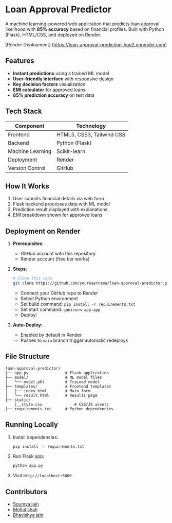  

 
# Loan Approval Predictor 

A machine learning-powered web application that predicts loan approval likelihood with **85% accuracy** based on financial profiles. Built with Python (Flask), HTML/CSS, and deployed on Render.

[Render Deployment] (https://loan-approval-prediction-huo2.onrender.com)

## Features 
- **Instant predictions** using a trained ML model
- **User-friendly interface** with responsive design
- **Key decision factors** visualization
- **EMI calculator** for approved loans
- **85% prediction accuracy** on test data

## Tech Stack 
| Component       | Technology |
|-----------------|------------|
| Frontend        | HTML5, CSS3, Tailwind CSS |
| Backend         | Python (Flask) |
| Machine Learning| Scikit-learn |
| Deployment      | Render |
| Version Control | GitHub |

## How It Works 
1. User submits financial details via web form
2. Flask backend processes data with ML model
3. Prediction result displayed with explanations
4. EMI breakdown shown for approved loans

## Deployment on Render 
1. **Prerequisites**:
   - GitHub account with this repository
   - Render account (free tier works)

2. **Steps**:
   ```bash
   # Clone this repo
   git clone https://github.com/yourusername/loan-approval-predictor.git
   ```
   - Connect your GitHub repo to Render
   - Select Python environment
   - Set build command: `pip install -r requirements.txt`
   - Set start command: `gunicorn app:app`
   - Deploy!

3. **Auto-Deploy**:
   - Enabled by default in Render
   - Pushes to `main` branch trigger automatic redeploys

## File Structure 
```
loan-approval-predictor/
├── app.py                # Flask application
├── model/                # ML model files
│   └── model.pkl         # Trained model
├── templates/            # Frontend templates
│   ├── index.html        # Main form
│   └── result.html       # Results page
├── static/
    |__style.css              # CSS/JS assets
├── requirements.txt      # Python dependencies
```

## Running Locally 
1. Install dependencies:
   ```bash
   pip install -r requirements.txt
   ```
2. Run Flask app:
   ```bash
   python app.py
   ```
3. Visit `http://localhost:5000`

## Contributors 
- [Soumya jain](https://github.com/soumya-xy)
- [Mehul shah](https://github.com/shahmehul2005)
- [Bhavishya jain](https://github.com/Bhavishya011)

